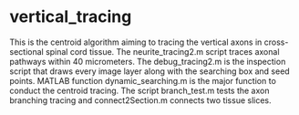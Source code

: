 # vertical_tracing

This is the centroid algorithm aiming to tracing the vertical axons in cross-sectional spinal cord tissue. 
The neurite_tracing2.m script traces axonal pathways within 40 micrometers. 
The debug_tracing2.m is the inspection script that draws every image layer along with the searching box and seed points. 
MATLAB function dynamic_searching.m is the major function to conduct the centroid tracing. 
The script branch_test.m tests the axon branching tracing and connect2Section.m connects two tissue slices.  
